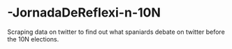 # -JornadaDeReflexi-n-10N
Scraping data on twitter to find out what spaniards debate on twitter before the 10N elections. 
